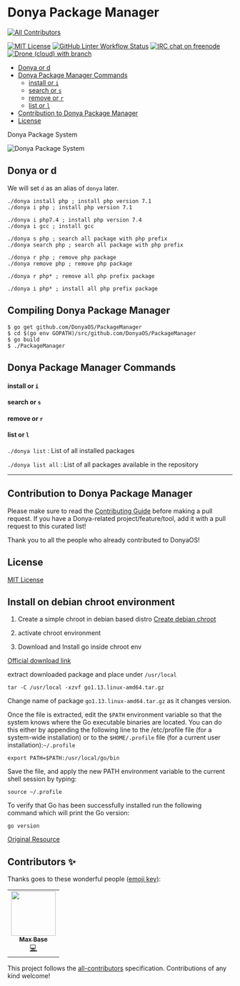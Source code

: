 # Donya Package Manager
<!-- ALL-CONTRIBUTORS-BADGE:START - Do not remove or modify this section -->
[![All Contributors](https://img.shields.io/badge/all_contributors-1-orange.svg?style=flat-square)](#contributors-)
<!-- ALL-CONTRIBUTORS-BADGE:END -->

[![MIT License](https://img.shields.io/github/license/DonyaOS/PackageManager?color=brightgreen&style=flat-square)](LICENSE)
[![GitHub Linter Workflow Status](https://img.shields.io/github/workflow/status/DonyaOS/PackageManager/Lint?label=Linter&logo=github&style=flat-square)](#donya-package-manager)
[![IRC chat on freenode](https://img.shields.io/badge/IRC%20chat%20on%20freenode-%23DonyaOS-brightgreen?style=flat-square)](#donya-package-manager)
[![Drone (cloud) with branch](https://img.shields.io/drone/build/DonyaOS/PackageManager/master?logo=drone&style=flat-square)](https://cloud.drone.io/DonyaOS/PackageManager)

- [Donya or d](#donya-or-d)
- [Donya Package Manager Commands](#donya-package-manager-commands)
  - [install or `i`](#install-or-i)
  - [search or `s`](#search-or-s)
  - [remove or `r`](#remove-or-r)
  - [list or `l`](#list-or-l)
- [Contribution to Donya Package Manager](#contribution-to-donya-package-manager)
- [License](#license)

Donya Package System

![Donya Package System](https://user-images.githubusercontent.com/2658040/91432025-65355380-e876-11ea-8b4c-400b0aa77a4d.jpg)

## Donya or d

We will set `d` as an alias of `donya` later.

```
./donya install php ; install php version 7.1
./donya i php ; install php version 7.1

./donya i php7.4 ; install php version 7.4
./donya i gcc ; install gcc

./donya s php ; search all package with php prefix
./donya search php ; search all package with php prefix

./donya r php ; remove php package
./donya remove php ; remove php package

./donya r php* ; remove all php prefix package

./donya i php* ; install all php prefix package
```

## Compiling Donya Package Manager

```
$ go get github.com/DonyaOS/PackageManager
$ cd $(go env GOPATH)/src/github.com/DonyaOS/PackageManager
$ go build
$ ./PackageManager
```

## Donya Package Manager Commands

#### install or `i`

#### search or `s`

#### remove or `r`

#### list or `l`

`./donya list` : List of all installed packages

`./donya list all` : List of all packages available in the repository

-----------

## Contribution to Donya Package Manager

Please make sure to read the [Contributing Guide](CONTRIBUTING.md) before making a pull request. If you have a Donya-related project/feature/tool, add it with a pull request to this curated list!

Thank you to all the people who already contributed to DonyaOS!

## License

[MIT License](LICENSE)

## Install on debian chroot environment

1. Create a simple chroot in debian based distro 
[Create debian chroot](https://gist.github.com/esmaeelE/ab35177313793d342174c28ff4bcbc07)
2. activate chroot environment 

2. Download and Install go inside chroot env

[Official download link](https://golang.org/dl/)

extract downloaded package and place under `/usr/local`

`tar -C /usr/local -xzvf go1.13.linux-amd64.tar.gz`

Change name of package `go1.13.linux-amd64.tar.gz` as it changes version.

Once the file is extracted, edit the `$PATH` environment variable so that the system knows where the Go executable binaries are located. You can do this either by appending the following line to the /etc/profile file (for a system-wide installation) or to the `$HOME/.profile` file (for a current user installation):`~/.profile`

`export PATH=$PATH:/usr/local/go/bin`

Save the file, and apply the new PATH environment variable to the current shell session by typing:

`source ~/.profile`

To verify that Go has been successfully installed run the following command which will print the Go version:

`go version`

[Original Resource](https://linuxize.com/post/how-to-install-go-on-debian-10/)

## Contributors ✨

Thanks goes to these wonderful people ([emoji key](https://allcontributors.org/docs/en/emoji-key)):

<!-- ALL-CONTRIBUTORS-LIST:START - Do not remove or modify this section -->
<!-- prettier-ignore-start -->
<!-- markdownlint-disable -->
<table>
  <tr>
    <td align="center"><a href="https://maxbase.org/"><img src="https://avatars.githubusercontent.com/u/2658040?v=4?s=100" width="100px;" alt=""/><br /><sub><b>Max Base</b></sub></a><br /><a href="https://github.com/DonyaOS/PackageManager/commits?author=BaseMax" title="Code">💻</a></td>
  </tr>
</table>

<!-- markdownlint-restore -->
<!-- prettier-ignore-end -->

<!-- ALL-CONTRIBUTORS-LIST:END -->

This project follows the [all-contributors](https://github.com/all-contributors/all-contributors) specification. Contributions of any kind welcome!
